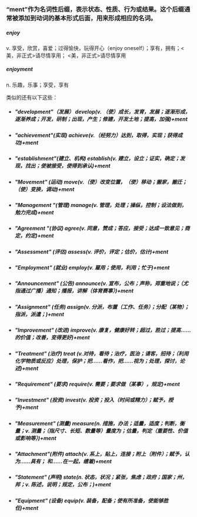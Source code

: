 ### “ment”作为名词性后缀，表示状态、性质、行为或结果。这个后缀通常被添加到动词的基本形式后面，用来形成相应的名词。

##### enjoy

v.  享受，欣赏，喜爱；过得愉快，玩得开心（enjoy oneself）；享有，拥有；<美，非正式>请尽情享用； <美，非正式>请尽情享用

##### enjoyment

n.  乐趣，乐事；享受，享有

类似的还有以下这些：

- ##### "development"（发展） develop(v. （使）成长，发育，发展；逐渐形成，逐渐养成；开发，研制；出现，产生；修建，开发土地；提高，加强)+ment

- ##### "achievement"(实现)    achieve(v.（经努力）达到，取得，实现；获得成功)+ment   

- ##### "establishment"(建立、机构)  establish(v. 建立，设立；证实，确定；发现，找出；使被接受，使得到承认)+ment

- ##### "Movement" (运动)  move(v.（使）改变位置，（使）移动；搬家，搬迁；（使）变换，调动)+ment

- ##### "Management "(管理)   manage(v. 管理，处理；操纵，控制；设法做到，勉力完成)+ment

- ##### "Agreement "(协议)   agree(v. 同意，赞成；答应，接受；达成一致意见；商定，约定)+ment

- ##### "Assessment" (评估)    assess(v. 评价，评定；估价，估计)+ment

- ##### "Employment" (就业)   employ(v. 雇用；使用，利用；忙于)+ment

- ##### "Announcement" (公告)   announce(v. 宣布，公布；声称，郑重地说；（尤指通过广播）通知；播报，讲解（体育赛事）)+ment

- ##### "Assignment" (任务)   assign(v. 分派，布置（工作、任务）；分配（某物）；指派，派遣；)+ment

- ##### "Improvement" (改进)   improve(v. 康复，健康好转；超过，胜过；提高……的价值；改善，变得更好)+ment

- ##### "Treatment" (治疗)   treat (v.对待，看待；治疗，医治；请客，招待；（利用化学物质或反应）处理，保护；把……看作，把……视为；处理，探讨，论述)+ment

- ##### "Requirement" (要求)   require(v. 需要；要求做（某事），规定)+ment

- ##### "Investment" (投资)   invest(v. 投资；投入（时间或精力）；赋予，授予)+ment

- ##### "Measurement" (测量)    measure(n. 措施，办法；适量，适度；判断，衡量；v. 测量；（指尺寸、长短、数量等）量度为；估量，判定（重要性、价值或影响等）)+ment

- ##### "Attachment"(附件)    attach(v. 系上，贴上，连接；附上（附件）；赋予，认为……具有； 和……在一起，缠着)+ment

- ##### "Statement" (声明)   state(n. 状态，状况；紧张，焦虑；政府；国家；州，邦；v. 陈述，说明；规定，公布；)+ment

- ##### "Equipment" (设备)   equip(v. 装备，配备；使有所准备，使能够胜任)+ment
